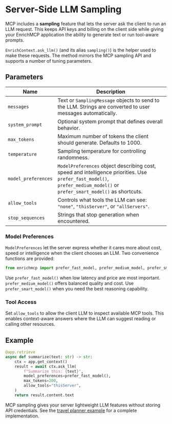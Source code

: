 # Server-Side LLM Sampling

MCP includes a **sampling** feature that lets the server ask the client to run an LLM request.
This keeps API keys and billing on the client side while giving your EnrichMCP
application the ability to generate text or run tool-aware prompts.

`EnrichContext.ask_llm()` (and its alias `sampling()`) is the helper used to make
these requests. The method mirrors the MCP sampling API and supports a number of
tuning parameters.

## Parameters

| Name | Description |
|------|-------------|
| `messages` | Text or `SamplingMessage` objects to send to the LLM. Strings are converted to user messages automatically. |
| `system_prompt` | Optional system prompt that defines overall behavior. |
| `max_tokens` | Maximum number of tokens the client should generate. Defaults to 1000. |
| `temperature` | Sampling temperature for controlling randomness. |
| `model_preferences` | `ModelPreferences` object describing cost, speed and intelligence priorities. Use `prefer_fast_model()`, `prefer_medium_model()` or `prefer_smart_model()` as shortcuts. |
| `allow_tools` | Controls what tools the LLM can see: `"none"`, `"thisServer"`, or `"allServers"`. |
| `stop_sequences` | Strings that stop generation when encountered. |

### Model Preferences

`ModelPreferences` let the server express whether it cares more about cost,
speed or intelligence when the client chooses an LLM. Two convenience functions
are provided:

```python
from enrichmcp import prefer_fast_model, prefer_medium_model, prefer_smart_model
```

Use `prefer_fast_model()` when low latency and price are most important.
`prefer_medium_model()` offers balanced quality and cost. Use `prefer_smart_model()` when you need the best reasoning capability.

### Tool Access

Set `allow_tools` to allow the client LLM to inspect available MCP tools.
This enables context-aware answers where the LLM can suggest reading or calling
other resources.

## Example

```python
@app.retrieve
async def summarize(text: str) -> str:
    ctx = app.get_context()
    result = await ctx.ask_llm(
        f"Summarize this: {text}",
        model_preferences=prefer_fast_model(),
        max_tokens=200,
        allow_tools="thisServer",
    )
    return result.content.text
```

MCP sampling gives your server lightweight LLM features without storing API
credentials. See the [travel planner example](../examples/server_side_llm_travel_planner) for a complete
implementation.
